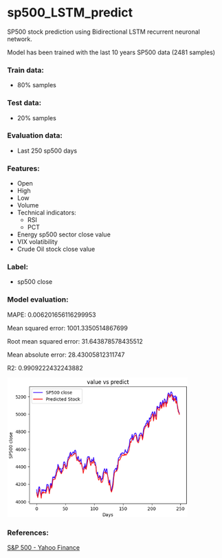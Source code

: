 # sp500_LSTM_predict
SP500 stock prediction using Bidirectional LSTM recurrent neuronal network.

Model has been trained with the last 10 years SP500 data (2481 samples)

### Train data: 
  - 80% samples
### Test data:
  - 20% samples
### Evaluation data:
  - Last 250 sp500 days

### Features: 
  - Open
  - High
  - Low
  - Volume
  - Technical indicators:
      - RSI
      - PCT
  - Energy sp500 sector close value
  - VIX volatibility
  - Crude Oil stock close value

### Label:
  - sp500 close 


### Model evaluation:

MAPE: 0.006201656116299953

Mean squared error: 1001.3350514867699

Root mean squared error: 31.643878578435512

Mean absolute error: 28.43005812311747

R2: 0.9909222432243882

<img src="https://github.com/dbeniteze/sp500_LSTM_predict/blob/main/images/sp500_close_vs_predict.png" width="420">



### References:

<a href="https://finance.yahoo.com/quote/%5EGSPC/" target="_blank"> S&P 500 - Yahoo Finance </a>
